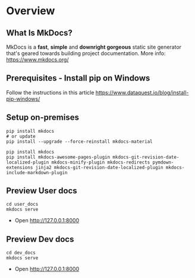 # Overview

## What Is MkDocs?

MkDocs is a **fast**, **simple** and **downright gorgeous** static site generator that's geared towards building project documentation.
More info: https://www.mkdocs.org/


## Prerequisites - Install pip on Windows
Follow the instructions in this article
https://www.dataquest.io/blog/install-pip-windows/

## Setup on-premises

```
pip install mkdocs
# or update
pip install --upgrade --force-reinstall mkdocs-material
```

```
pip install mkdocs
pip install mkdocs-awesome-pages-plugin mkdocs-git-revision-date-localized-plugin mkdocs-minify-plugin mkdocs-redirects pymdown-extensions jinja2 mkdocs-git-revision-date-localized-plugin mkdocs-include-markdown-plugin
```

## Preview User docs
```
cd user_docs
mkdocs serve
```
- Open http://127.0.0.1:8000
## Preview Dev docs
```
cd dev_docs
mkdocs serve
```
- Open http://127.0.0.1:8000
